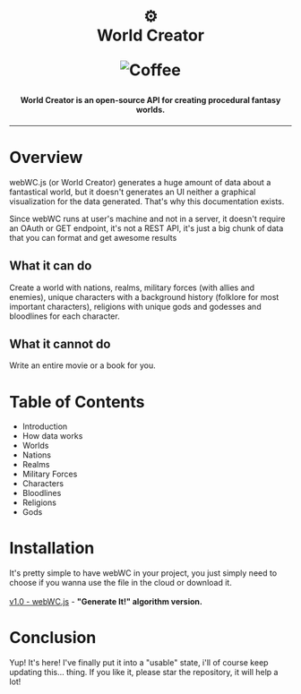 <h1 align="center">
  ⚙️<br>World Creator
  
  ![Coffee](https://img.shields.io/badge/%C3%89%20tudo%20culpa-do%20caf%C3%A9-brown?style=for-the-badge)
</h1>

<h4 align="center">
  World Creator is an open-source API for creating procedural fantasy worlds.
</h4>
<h4 align="center"></h4>

---

# Overview
webWC.js (or World Creator) generates a huge amount of data about a fantastical world, but it doesn't generates an UI neither a graphical visualization for the data generated. That's why this documentation exists.

Since webWC runs at user's machine and not in a server, it doesn't require an OAuth or GET endpoint, it's not a REST API, it's just a big chunk of data that you can format and get awesome results

<h2>What it can do</h2>
Create a world with nations, realms, military forces (with allies and enemies), unique characters with a background history (folklore for most important characters), religions with unique gods and godesses and bloodlines for each character.

<h2>What it cannot do</h2>
Write an entire movie or a book for you.
  
# Table of Contents
<ul>
  <li>Introduction</li>
  <li>How data works</li>
  <li>Worlds</li>
  <li>Nations</li>
  <li>Realms</li>
  <li>Military Forces</li>
  <li>Characters</li>
  <li>Bloodlines</li>
  <li>Religions</li>
  <li>Gods</li>
</ul>

# Installation
It's pretty simple to have webWC in your project, you just simply need to choose if you wanna use the file in the cloud or download it.
<br><br>[v1.0 - webWC.js](https://firebasestorage.googleapis.com/v0/b/worldcreatorjs.appspot.com/o/v1.0%2FwebWC.js?alt=media) - <strong>"Generate It!" algorithm version.</strong>

# Conclusion
Yup! It's here! I've finally put it into a "usable" state, i'll of course keep updating this... thing. If you like it, please star the repository, it will help a lot!
